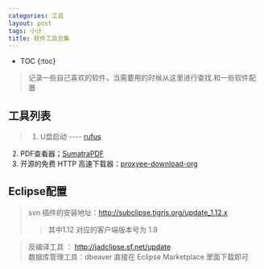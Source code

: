 ```yaml
---
categories: 工具
layout: post
tags: 小计
title: 软件工具合集
---
```


* TOC 
{:toc}

> 记录一些自己喜欢的软件，当需要用的时候从这里进行查找.和一些软件配置

## 工具列表
> 1. U盘启动 ---- [rufus](http://rufus.akeo.ie/)
2. PDF查看器；[SumatraPDF](https://www.sumatrapdfreader.org/download-free-pdf-viewer.html)
3. 开源的免费 HTTP 高速下载器：[proxyee-download-org](https://github.com/proxyee-down-org/proxyee-down/releases "proxyee-download-org")

## Eclipse配置
> svn 插件的安装地址：http://subclipse.tigris.org/update_1.12.x 
>> 其中1.12 对应的客户端版本号为 1.9  

> 反编译工具 ： http://jadclipse.sf.net/update   
> 数据库管理工具：dbeaver 直接在 Eclipse Marketplace 里面下载即可
